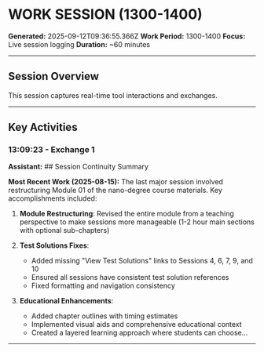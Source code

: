 # WORK SESSION (1300-1400)

**Generated:** 2025-09-12T09:36:55.366Z
**Work Period:** 1300-1400
**Focus:** Live session logging
**Duration:** ~60 minutes

---

## Session Overview

This session captures real-time tool interactions and exchanges.

---

## Key Activities

### 13:09:23 - Exchange 1

**Assistant:** ## Session Continuity Summary

**Most Recent Work (2025-08-15):**
The last major session involved restructuring Module 01 of the nano-degree course materials. Key accomplishments included:

1. **Module Restructuring**: Revised the entire module from a teaching perspective to make sessions more manageable (1-2 hour main sections with optional sub-chapters)

2. **Test Solutions Fixes**: 
   - Added missing "View Test Solutions" links to Sessions 4, 6, 7, 9, and 10
   - Ensured all sessions have consistent test solution references
   - Fixed formatting and navigation consistency

3. **Educational Enhancements**:
   - Added chapter outlines with timing estimates
   - Implemented visual aids and comprehensive educational context
   - Created a layered learning approach where students can choose...

---

